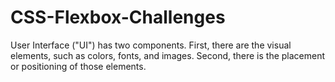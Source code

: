 # CSS-Flexbox-Challenges
User Interface ("UI") has two components. First, there are the visual elements, such as colors, fonts, and images.
Second, there is the placement or positioning of those elements.

